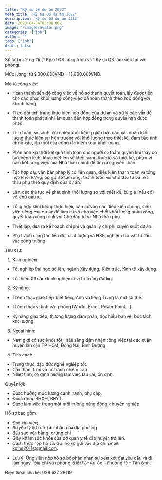 ```yaml
---
title: "Kỹ sư QS dự án 2022"
meta_title: "Kỹ sư QS dự án 2022"
description: "Kỹ sư QS dự án 2022"
date: 2023-04-04T05:00:00Z
image: "/images/avatar.png"
categories: ["job"]
author: ""
tags: ["job"]
draft: false
---
```


Số lượng: 2 người (1 Kỹ sư QS công trình và 1 Kỹ sư QS làm việc tại văn phòng).

Mức lương: từ 9.000.000VND – 18.000.000VND.

Mô tả công việc:

- Hoàn thành tiến độ công việc về hồ sơ thanh quyết toán, lấy được tiền cho các phần khối lượng công việc đã hoàn thành theo hợp đồng với khách hàng.

- Theo dõi tình trạng thực hiện hợp đồng của dự án và xử lý các vấn đề thanh toán phát sinh liên quan đến hợp đồng trong quyền hạn được phép.

- Tính toán, so sánh, đối chiếu khối lượng giữa báo cáo xác nhận khối lượng thực hiện tại hiện trường với khối lượng theo thiết kế, đảm bảo tính chính xác, kịp thời của công tác kiểm soát khối lượng.

- Phản ánh kịp thời kết quả tính toán cho người có thẩm quyền khi thấy có sự chênh lệch, khác biệt lớn về khối lượng thực tế và thiết kế, phạm vi cam kết công việc của Nhà thầu chính để tìm ra nguyên nhân.

- Tập hợp các văn bản pháp lý có liên quan, điều kiện thanh toán và tổng hợp khối lượng, áp giá để tạm ứng, thanh toán với chủ đầu tư và nhà thầu phụ theo quy định của dự án.

- Làm các thủ tục về phát sinh khối lượng so với thiết kế, bù giá (nếu có) với chủ đầu tư.

- Tổng hợp khối lượng thực hiện, căn cứ vào các điều kiện chung, điều kiện riêng của dự án để làm cơ sở cho việc chốt khối lượng hoàn công, quyết toán công trình với Chủ đầu tư và Nhà thầu phụ.

- Thiết lập, đưa ra kế hoạch chi phí và quản lý chi phí xuyên suốt dự án.

- Phụ trách công tác tiến độ, chất lượng và HSE, nghiệm thu vật tư đầu vào công trường.

Yêu cầu:

1. Kinh nghiệm.

- Tốt nghiệp Đại học trở lên, ngành Xây dựng, Kiến trúc, Kinh tế xây dựng.

- Tối thiểu 03 năm kinh nghiệm ở vị trí tương đương.

2. Kỹ năng.

- Thành thạo giao tiếp, biết tiếng Anh và tiếng Trung là một lợi thế.

- Thành thạo vi tính văn phòng (World, Excel, Power Point,…).

- Kỹ năng giao tiếp, thương lượng đàm phán, đọc hiểu bản vẽ, bóc tách khối lượng.

3. Ngoại hình:

- Nam giới có sức khỏe tốt,  sẵn sàng đảm nhận công việc tại các quận huyện lân cận TP HCM, Đồng Nai, Bình Dương.

4. Tính cách:

- Trung thực, đạo đức nghề nghiệp tốt.
- Cẩn thận, tỉ mỉ và có trách nhiệm cao.
- Nhiệt tình, có định hướng làm việc lâu dài, ổn định.

Quyền lợi:

- Được hưởng mức lương cạnh tranh, phụ cấp.
- Được đóng BHXH, BHYT.
- Được làm việc trong một môi trường năng động, chuyên nghiệp

Hồ sơ bao gồm:

- Đơn xin việc;
- Sơ yếu lý lịch có xác nhận của địa phương
- Bản sao văn bằng, chứng chỉ
- Giấy khám sức khỏe của cơ quan y tế cấp huyện trở lên.
- Cách thức nộp hồ sơ:
  Gửi hồ sơ gửi vào địa chỉ Email: xdtns2011@gmail.com.

* Lưu ý: Ứng viên nộp hồ sơ bộ phận nhân sự xem xét đạt yêu cầu và đi làm ngay. 
  Đia chỉ văn phòng: 618/7G– Âu Cơ – Phường 10 – Tân Bình.

Điện thoại liên hệ: 028 627 28119.
